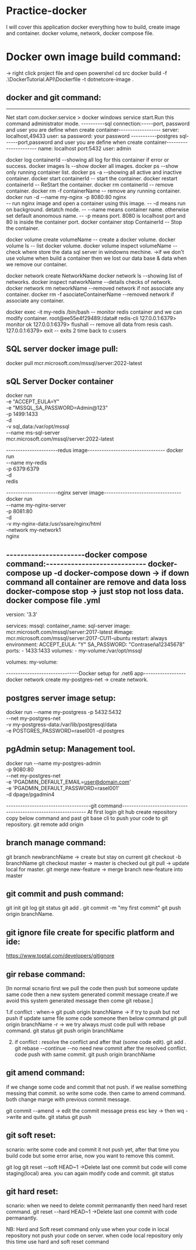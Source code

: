 # Practice-docker
I will cover this application docker everything how to build, create image and container. docker volume, network, docker compose file. 

# Docker own image build command:
-> right click project file and open powershel
cd src
docker build -f .\DockerTutorial.API\Dockerfile -t dotnetcore-image .

## docker and git command:
----------------------------------------
Net start com.docker.service   > docker windows service start.Run this command administrator mode.
----------sql connection:-----port, password and user you are define when create container------------------
server: localhost,49433
user: sa
password: your password
-----------postgres sql------port,password and user you are define when create container----------------------
name: localhost
port:5432
user: admin

docker log containerId			--showing all log for this container if error or success.
docker images ls			--show docker all images.
docker ps 				--show only running container list.
docker ps -a 				--showing all active and inactive container.
docker start containerId 		-- start the container. 
docker restart containerId		-- ReStart the container. 
docker rm containerId          	 	-- remove container. 
docker rm -f containerName 		-- remove any running container.
docker run -d --name my-nginx -p 8080:80 nginx		
	-- run nginx image and open a container using this image. 
	-- -d means run on background. detatch mode.
	-- --name means container name. otherwise set default anonomous name.
	-- -p means port. 8080 is localhost port and 80 is inside the container port. 
docker container stop ContainerId	-- Stop the container.

docker volume create volumeName 	-- create a docker volume. 
docker volume ls			-- list docker volume.
docker volume inspect volumeName 	-- check where store the data sql server in windowns mechine. 
->if we don't use volume when build a container then we lost our data base & data when we remove our container. 

docker network create NetworkName
docker network ls			--showing list of networks.
docker inspect natworkName		--details checks of network. 
docker network rm networkName		--removed network if not associate any container.
docker rm -f asociateContainerName	--removed network if associate any container.

docker exec -it my-redis /bin/bash  	-- monitor redis container and we can modify container.
root@ee55e4f29489:/data# redis-cli
127.0.0.1:6379> monitor
ok
127.0.0.1:6379> flushall		-- remove all data from resis cash.
127.0.0.1:6379> exit			-- exits 2 time back to c:users

SQL server docker image pull:
----------------------------------------
docker pull mcr.microsoft.com/mssql/server:2022-latest

sQL Server Docker container
----------------------------------------
docker run \
-e "ACCEPT_EULA=Y" \
-e "MSSQL_SA_PASSWORD=Admin@123" \
-p 1499:1433 \
-d \
-v sql_data:/var/opt/mssql \
--name ms-sql-server \
mcr.microsoft.com/mssql/server:2022-latest

----------------------redus image---------------------------------
docker run \
--name my-redis \
-p 6379:6379 \
-d \
redis

----------------------nginx server image---------------------------------
docker run \
--name my-nginx-server \
-p 8081:80 \
-d \
-v my-nginx-data:/usr/ssare/nginx/html \
-network my-network1 \
nginx


----------------------docker compose command:----------------------------
docker-compose up -d
docker-compose down	-> if down command all container are remove and data loss
docker-compose stop	-> just stop not loss data.
docker compose file .yml
-----------------------
version: '3.3'

services:
  mssql:
    container_name: sql-server
    image: mcr.microsoft.com/mssql/server:2017-latest
    #image: mcr.microsoft.com/mssql/server:2017-CU11-ubuntu
    restart: always
    environment:
      ACCEPT_EULA: "Y"
      SA_PASSWORD: "Contraseña12345678"
    ports:
      - 1433:1433
    volumes:
      - my-volume:/var/opt/mssql
      
volumes:
  my-volume:

-------------------------------Docker setup for .net6 app------------------
docker network create my-postgres-net	-> create network.

postgres server image setup:
----------------------
docker run --name my-postgress -p 5432:5432 \
	--net my-postgres-net \
	-v my-postgress-data:/var/lib/postgresql/data \
	-e POSTGRES_PASSWORD=rasel001 -d postgres

pgAdmin setup: Management tool.
-------------------------------
docker run --name my-postgres-admin \
    -p 9080:80 \
    --net my-postgres-net \
    -e 'PGADMIN_DEFAULT_EMAIL=user@domain.com' \
    -e 'PGADMIN_DEFAULT_PASSWORD=rasel001' \
    -d dpage/pgadmin4


------------------------------------git command--------------------------------------------------------------
At first login git hub
create repository
copy below command and past git base cli to push your code to git repository.
git remote add origin <REPO URL>

branch manage command:
--------------------------------------------------
git branch newbranchName -> create but stay on current
git checkout -b branchName
git checkout master	  -> master is checked out
git pull		  -> update local for master.
git merge new-feature	  -> merge branch new-feature into master

git commit and push command:
------------------------------------------------------
git init
git log
git status
git add .
git commit -m "my first commit"
git push origin branchName.

git ignore file create for specific platform and ide:
-----------------------------------------------------
https://www.toptal.com/developers/gitignore

gir rebase command:
----------------------------------------
[In normal scnario first we pull the code then push but someone update same code then a new system generated
commit message create.if we avoid this system generated message then come git rebase.]

1.if conflict : when-> 
git push origin branchName -> if try to push but not push if update same file some code someone then below command
git pull origin branchName -r -> we try always must code pull with rebase command.
git status
git push origin branchName

2. if conflict :
resolve the conflict and after that (some code edit).
git add .
git rebase --continue  --no need new commit after the resolved conflict. code push with same commit.
git push origin branchName

git amend command:
---------------------------------------------------
if we change some code and commit that not push. if we realise something messing that commit.
so write some code. then came to amend command. both change marge with previous commit message.

git commit --amend -> edit the commit message
press esc key -> then
wq   ->write and quite.
git status
git push

git soft reset:
--------------------------------------------------------------
scnario: 
write some code and commit it not push yet, after that time you build code
but some error arise, now you want to remove this commit. 

git log
git reset --soft HEAD~1  ->Delete last one commit but code will come staging(local) area. you can again modify code and commit.
git status  

git hard reset:
--------------------------------------------------------------
scnario: when we need to delete commit permanantly then need hard reset command.
git reset --hard HEAD~1 ->Delete last one commit with code permanantly.

NB: Hard and Soft reset command only use when your code in local repository
not push your code on server. when code local repository only this time
use hard and soft reset command



